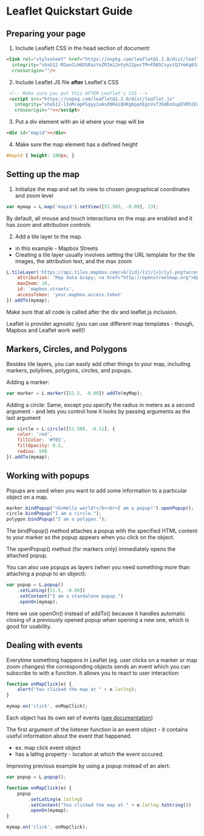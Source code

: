 # Leaflet Quickstart Guide

## Preparing your page

1. Include Leaflett CSS in the head section of document:

 ```html
 <link rel="stylesheet" href="https://unpkg.com/leaflet@1.2.0/dist/leaflet.css"
   integrity="sha512-M2wvCLH6DSRazYeZRIm1JnYyh22purTM+FDB5CsyxtQJYeKq83arPe5wgbNmcFXGqiSH2XR8dT/fJISVA1r/zQ=="
   crossorigin=""/>
```

2. Include Leaflet JS file **after** Leaflet's CSS
```html
 <!-- Make sure you put this AFTER Leaflet's CSS -->
 <script src="https://unpkg.com/leaflet@1.2.0/dist/leaflet.js"
   integrity="sha512-lInM/apFSqyy1o6s89K4iQUKg6ppXEgsVxT35HbzUupEVRh2Eu9Wdl4tHj7dZO0s1uvplcYGmt3498TtHq+log=="
   crossorigin=""></script>
```

3. Put a div element with an id where your map will be

```html
<div id="mapid"></div>
```

4. Make sure the map element has a defined height
```css
#mapid { height: 180px; }
```

## Setting up the map

1. Initialize the map and set its view to chosen geographical coordinates and zoom level

```js
var mymap = L.map('mapid').setView([51.505, -0.09], 13);
```

By default, all mouse and touch interactions on the map are enabled and it has zoom and attribution controls

2. Add a tile layer to the map. 
  - in this example - Mapbox Streets
  - Creating a tile layer usually involves setting the URL template for the tile images, the attribution text, and the max zoom

```js
L.tileLayer('https://api.tiles.mapbox.com/v4/{id}/{z}/{x}/{y}.png?access_token={accessToken}', {
    attribution: 'Map data &copy; <a href="http://openstreetmap.org">OpenStreetMap</a> contributors, <a href="http://creativecommons.org/licenses/by-sa/2.0/">CC-BY-SA</a>, Imagery © <a href="http://mapbox.com">Mapbox</a>',
    maxZoom: 18,
    id: 'mapbox.streets',
    accessToken: 'your.mapbox.access.token'
}).addTo(mymap);
```

Make sure that all code is called after the div and leaflet.js inclusion.

Leaflet is provider agnostic (you can use different map templates - though, Mapbox and Leaflet work well!)

## Markers, Circles, and Polygons

Besides tile layers, you can easily add other things to your map, including markers, polylines, polygons, circles, and popups.

Adding a marker:
```js
var marker = L.marker([51.5, -0.09]).addTo(myMap);
```

Adding a circle:
Same, except you specify the radius in meters as a second argument - and lets you control how it looks by passing arguments as the last argument

```js
var circle = L.circle([51.508, -0.11], {
    color: 'red',
    fillColor: '#f03',
    fillOpacity: 0.5,
    radius: 500
}).addTo(mymap);
```

## Working with popups

Popups are used when you want to add some information to a particular object on a map. 

```js
marker.bindPopup("<b>Hello world!</b><br>I am a popup!").openPopup();
circle.bindPopup("I am a circle.");
polygon.bindPopup("I am a polygon.");
```

The bindPopup() method attaches a popup with the specified HTML content to your marker so the popup appears when you click on the object.

The openPopup() method (for markers only) immediately opens the attached popup.

You can also use popups as layers (when you need something more than attaching a popup to an object):

```js
var popup = L.popup()
    .setLatLng([51.5, -0.09])
    .setContent("I am a standalone popup.")
    .openOn(mymap);
```

Here we use openOn() instead of addTo() because it handles automatic closing of a previously opened popup when opening a new one, which is good for usability.

## Dealing with events

Everytime something happens in Leaflet (eg. user clicks on a marker or map zoom changes) the corresponding objects sends an event which you can subscribe to with a function. It allows you to react to user interaction:

```js
function onMapClick(e) {
    alert("You clicked the map at " + e.latlng);
}

mymap.on('click', onMapClick);
```

Each object has its own set of events ([see documentation](http://leafletjs.com/reference.html))

The first argument of the listener function is an event object - it contains useful information about the event that happened.
  - ex. map click event object
  - has a latlng property - location at which the event occured.

Improving previous example by using a popup instead of an alert:

```js
var popup = L.popup();

function onMapClick(e) {
    popup
        .setLatLng(e.latlng)
        .setContent("You clicked the map at " + e.latlng.toString())
        .openOn(mymap);
}

mymap.on('click', onMapClick);
```